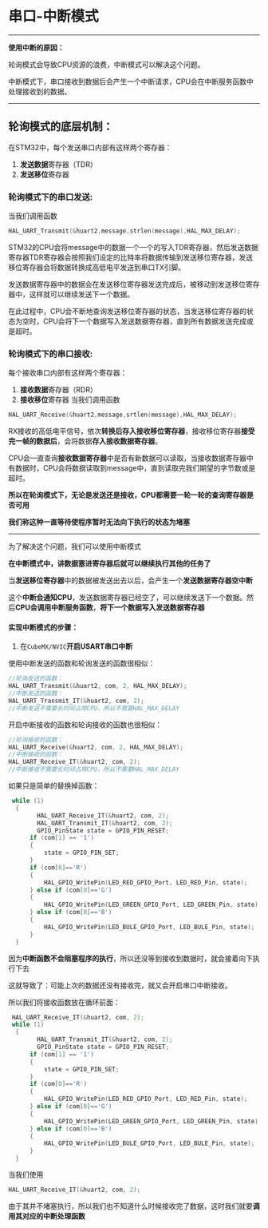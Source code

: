 # 串口-中断模式
***
**使用中断的原因：**

轮询模式会导致CPU资源的浪费，中断模式可以解决这个问题。

中断模式下，串口接收到数据后会产生一个中断请求，CPU会在中断服务函数中处理接收到的数据。
***
## 轮询模式的底层机制：
在STM32中，每个发送串口内部有这样两个寄存器：
1. **发送数据**寄存器（TDR）
2. **发送移位**寄存器
### 轮询模式下的串口发送:
当我们调用函数
~~~C
HAL_UART_Transmit(&huart2,message,strlen(message),HAL_MAX_DELAY);
~~~
STM32的CPU会将message中的数据一个一个的写入TDR寄存器，然后发送数据寄存器TDR寄存器会按照我们设定的比特率将数据传输到发送移位寄存器，发送移位寄存器会将数据转换成高低电平发送到串口TX引脚。

发送数据寄存器中的数据会在发送移位寄存器发送完成后，被移动到发送移位寄存器中，这样就可以继续发送下一个数据。

在此过程中，CPU会不断地查询发送移位寄存器的状态，当发送移位寄存器的状态为空时，CPU会将下一个数据写入发送数据寄存器，直到所有数据发送完成或是超时。

### 轮询模式下的串口接收:
每个接收串口内部有这样两个寄存器：
1. **接收数据**寄存器（RDR）
2. **接收移位**寄存器
当我们调用函数
~~~C
HAL_UART_Receive(&huart2,message,srtlen(message),HAL_MAX_DELAY);
~~~
RX接收的高低电平信号，依次**转换后存入接收移位寄存器**，接收移位寄存器**接受完一帧的数据后**，会将数据**存入接收数据寄存器**。

CPU会一直查询**接收数据寄存器**中是否有新数据可以读取，当接收数据寄存器中有数据时，CPU会将数据读取到message中，直到读取完我们期望的字节数或是超时。

**所以在轮询模式下，无论是发送还是接收，CPU都需要一轮一轮的查询寄存器是否可用**

**我们称这种一直等待使程序暂时无法向下执行的状态为堵塞**
***
为了解决这个问题，我们可以使用中断模式

**在中断模式中，讲数据塞进寄存器后就可以继续执行其他的任务了**

当**发送移位寄存器**中的数据被发送出去以后，会产生一个**发送数据寄存器空中断**

这个**中断会通知CPU**，发送数据寄存器已经空了，可以继续发送下一个数据。然后**CPU会调用中断服务函数**，**将下一个数据写入发送数据寄存器**

#### 实现中断模式的步骤：
1. 在`CubeMX/NVIC`**开启USART串口中断**

使用中断发送的函数和轮询发送的函数很相似：
~~~C
//轮询发送的函数：
HAL_UART_Transmit(&huart2, com, 2, HAL_MAX_DELAY);
//中断发送的函数：
HAL_UART_Transmit_IT(&huart2, com, 2);
//中断发送不需要长时间占用CPU，所以不需要HAL_MAX_DELAY
~~~
开启中断接收的函数和轮询接收的函数也很相似：
~~~C
//轮询接收的函数：
HAL_UART_Receive(&huart2, com, 2, HAL_MAX_DELAY);
//中断接收的函数：
HAL_UART_Receive_IT(&huart2, com, 2);
//中断接收不需要长时间占用CPU，所以不需要HAL_MAX_DELAY
~~~
如果只是简单的替换掉函数：
~~~C
 while (1)
  {
        HAL_UART_Receive_IT(&huart2, com, 2);
        HAL_UART_Transmit_IT(&huart2, com, 2);
        GPIO_PinState state = GPIO_PIN_RESET;
      if (com[1] == '1')
      {
          state = GPIO_PIN_SET;
      }
      if (com[0]=='R')
      {
          HAL_GPIO_WritePin(LED_RED_GPIO_Port, LED_RED_Pin, state);
      } else if (com[0]=='G')
      {
          HAL_GPIO_WritePin(LED_GREEN_GPIO_Port, LED_GREEN_Pin, state);
      } else if (com[0]=='B')
      {
          HAL_GPIO_WritePin(LED_BULE_GPIO_Port, LED_BULE_Pin, state);
      }
  }
~~~
因为**中断函数不会阻塞程序的执行**，所以还没等到接收到数据时，就会接着向下执行下去

这就导致了：可能上次的数据还没有接收完，就又会开启串口中断接收。

所以我们将接收函数放在循环前面：
~~~C
 HAL_UART_Receive_IT(&huart2, com, 2);
 while (1)
  {
        HAL_UART_Transmit_IT(&huart2, com, 2);
        GPIO_PinState state = GPIO_PIN_RESET;
      if (com[1] == '1')
      {
          state = GPIO_PIN_SET;
      }
      if (com[0]=='R')
      {
          HAL_GPIO_WritePin(LED_RED_GPIO_Port, LED_RED_Pin, state);
      } else if (com[0]=='G')
      {
          HAL_GPIO_WritePin(LED_GREEN_GPIO_Port, LED_GREEN_Pin, state);
      } else if (com[0]=='B')
      {
          HAL_GPIO_WritePin(LED_BULE_GPIO_Port, LED_BULE_Pin, state);
      }
  }
~~~
当我们使用
~~~C
HAL_UART_Receive_IT(&huart2, com, 2);
~~~
由于其并不堵塞执行，所以我们也不知道什么时候接收完了数据，这时我们就要**调用其对应的中断处理函数**









